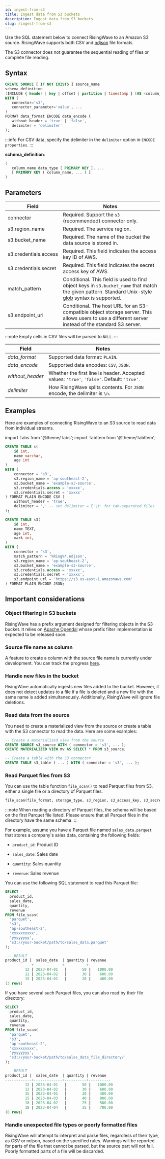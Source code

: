 ```yaml
---
id: ingest-from-s3
title: Ingest data from S3 buckets
description: Ingest data from S3 buckets
slug: /ingest-from-s3
---
```

<head>
  <link rel="canonical" href="https://docs.risingwave.com/docs/current/ingest-from-s3/" />
</head>

Use the SQL statement below to connect RisingWave to an Amazon S3 source. RisingWave supports both CSV and [ndjson](https://ndjson.org/) file formats.

The S3 connector does not guarantee the sequential reading of files or complete file reading.

## Syntax

```sql
CREATE SOURCE [ IF NOT EXISTS ] source_name 
schema_definition
[INCLUDE { header | key | offset | partition | timestamp } [AS <column_name>]]
WITH (
   connector='s3',
   connector_parameter='value', ...
)
FORMAT data_format ENCODE data_encode (
   without_header = 'true' | 'false',
   delimiter = 'delimiter'
); 
```

:::info
For CSV data, specify the delimiter in the `delimiter` option in `ENCODE properties`.
:::

**schema_definition**:

```sql
(
   column_name data_type [ PRIMARY KEY ], ...
   [ PRIMARY KEY ( column_name, ... ) ]
)
```

## Parameters

|Field|Notes|
|---|---|
|connector|Required. Support the `s3` (recommended) connector only. |
|s3.region_name |Required. The service region.|
|s3.bucket_name |Required. The name of the bucket the data source is stored in. |
|s3.credentials.access|Required. This field indicates the access key ID of AWS. |
|s3.credentials.secret|Required. This field indicates the secret access key of AWS.|
|match_pattern| Conditional. This field is used to find object keys in `s3.bucket_name` that match the given pattern. Standard Unix-style [glob](https://en.wikipedia.org/wiki/Glob_(programming)) syntax is supported. |
|s3.endpoint_url| Conditional. The host URL for an S3-compatible object storage server. This allows users to use a different server instead of the standard S3 server. |

:::note
Empty cells in CSV files will be parsed to `NULL`.
:::

|Field|Notes|
|---|---|
|*data_format*| Supported data format: `PLAIN`. |
|*data_encode*| Supported data encodes: `CSV`, `JSON`. |
|*without_header*| Whether the first line is header. Accepted values: `'true'`, `'false'`. Default: `'true'`.|
|*delimiter*| How RisingWave splits contents. For `JSON` encode, the delimiter is `\n`. |

## Examples

Here are examples of connecting RisingWave to an S3 source to read data from individual streams.

import Tabs from '@theme/Tabs';
import TabItem from '@theme/TabItem';

<Tabs>
<TabItem value="csv" label="CSV" default>

```sql
CREATE TABLE s(
    id int,
    name varchar,
    age int
) 
WITH (
    connector = 's3',
    s3.region_name = 'ap-southeast-2',
    s3.bucket_name = 'example-s3-source',
    s3.credentials.access = 'xxxxx',
    s3.credentials.secret = 'xxxxx'
) FORMAT PLAIN ENCODE CSV (
    without_header = 'true',
    delimiter = ',' -- set delimiter = E'\t' for tab-separated files
);
```

</TabItem>
<TabItem value="json" label="JSON" default>

```sql
CREATE TABLE s3( 
    id int,
    name TEXT,
    age int,
    mark int,
)
WITH (
    connector = 's3',
    match_pattern = '%Ring%*.ndjson',
    s3.region_name = 'ap-southeast-2',
    s3.bucket_name = 'example-s3-source',
    s3.credentials.access = 'xxxxx',
    s3.credentials.secret = 'xxxxx',
    s3.endpoint_url = 'https://s3.us-east-1.amazonaws.com'
) FORMAT PLAIN ENCODE JSON;
```

</TabItem>
</Tabs>

## Important considerations

### Object filtering in S3 buckets

RisingWave has a prefix argument designed for filtering objects in the S3 bucket. It relies on [Apache Opendal](https://github.com/apache/incubator-opendal) whose prefix filter implementation is expected to be released soon.

### Source file name as column

A feature to create a column with the source file name is currently under development. You can track the progress [here](https://github.com/risingwavelabs/rfcs/pull/79).

### Handle new files in the bucket

RisingWave automatically ingests new files added to the bucket. However, it does not detect updates to a file if a file is deleted and a new file with the same name is added simultaneously. Additionally, RisingWave will ignore file deletions.

### Read data from the source

You need to create a materialized view from the source or create a table with the S3 connector to read the data. Here are some examples:

```sql
-- Create a materialized view from the source
CREATE SOURCE s3_source WITH ( connector = 's3', ... );
CREATE MATERIALIZED VIEW mv AS SELECT * FROM s3_source;

-- Create a table with the S3 connector
CREATE TABLE s3_table ( ... ) WITH ( connector = 's3', ... );
```

### Read Parquet files from S3

You can use the table function `file_scan()` to read Parquet files from S3, either a single file or a directory of Parquet files.


```sql title="Function signature"
file_scan(file_format, storage_type, s3_region, s3_access_key, s3_secret_key, file_location_or_directory)
```

:::note
When reading a directory of Parquet files, the schema will be based on the first Parquet file listed. Please ensure that all Parquet files in the directory have the same schema.
:::

For example, assume you have a Parquet file named `sales_data.parquet` that stores a company's sales data, containing the following fields:

- `product_id`: Product ID

- `sales_date`: Sales date

- `quantity`: Sales quantity

- `revenue`: Sales revenue

You can use the following SQL statement to read this Parquet file:

```sql title="Read a single Parquet file"
SELECT
  product_id,
  sales_date,
  quantity,
  revenue
FROM file_scan(
  'parquet',
  's3',
  'ap-southeast-2',
  'xxxxxxxxxx',
  'yyyyyyyy',
  's3://your-bucket/path/to/sales_data.parquet'
);

----RESULT
product_id |  sales_date  | quantity | revenue
------------+-------------+----------+----------
         12 | 2023-04-01   |       50 |   1000.00
         12 | 2023-04-02   |       30 |    600.00
         15 | 2023-04-01   |       20 |    400.00
(3 rows)
```

If you have several such Parquet files, you can also read by their file directory:

```sql title="Read a directory of Parquet files"
SELECT
  product_id,
  sales_date,
  quantity,
  revenue
FROM file_scan(
  'parquet',
  's3',
  'ap-southeast-2',
  'xxxxxxxxxx',
  'yyyyyyyy',
  's3://your-bucket/path/to/sales_data_file_directory/'
);

----RESULT
product_id |  sales_date  | quantity | revenue
------------+-------------+----------+----------
         12 | 2023-04-01   |       50 |   1000.00
         12 | 2023-04-02   |       30 |    600.00
         15 | 2023-04-01   |       20 |    400.00
         15 | 2023-04-03   |       40 |    800.00
         18 | 2023-04-02   |       25 |    500.00
         18 | 2023-04-04   |       35 |    700.00
(6 rows)
```

### Handle unexpected file types or poorly formatted files

RisingWave will attempt to interpret and parse files, regardless of their type, as CSV or ndjson, based on the specified rules. Warnings will be reported for parts of the file that cannot be parsed, but the source part will not fail. Poorly formatted parts of a file will be discarded.
